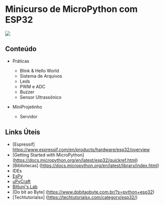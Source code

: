 # Minicurso de MicroPython com ESP32
![](https://2.bp.blogspot.com/-1Ba-0mLdZ40/XKouNsR0QEI/AAAAAAAAKTw/L6rZbQr6JkoCbhEMHG5OGRpvTdFsQhhmACLcBGAs/s1600/Modulo-Wifi-ESP32-com-MicroPython.jpg)

## Conteúdo
* Práticas
  * Blink & Hello World
  * Sistema de Arquivos
  * Leds
  * PWM e ADC
  * Buzzer
  * Sensor Ultrassônico
  
* MiniProjetinho
  * Servidor

## Links Úteis
* [Espressif] https://www.espressif.com/en/products/hardware/esp32/overview
* [Getting Started with MicroPython] (https://docs.micropython.org/en/latest/esp32/quickref.html)
* [Bibliotecas] (https://docs.micropython.org/en/latest/library/index.html)
* IDEs
 * [EsPy](https://github.com/jungervin/EsPy)
 * [uPyCraft](https://github.com/DFRobot/uPyCraft)
* [Bitluni's Lab](https://www.youtube.com/user/bitlunislab/videos)
* [Do bit ao Byte] (https://www.dobitaobyte.com.br/?s=python+esp32)
* [Techtutorialsx] (https://techtutorialsx.com/category/esp32/)
  
